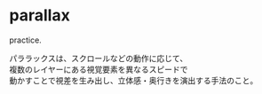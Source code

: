 # parallax

practice.


パララックスは、スクロールなどの動作に応じて、<br>
複数のレイヤーにある視覚要素を異なるスピードで<br>
動かすことで視差を生み出し、立体感・奥行きを演出する手法のこと。
